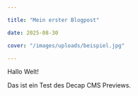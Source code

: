 ```yaml
---

title: "Mein erster Blogpost"

date: 2025-08-30

cover: "/images/uploads/beispiel.jpg"

---
```




Hallo Welt!  

Das ist ein Test des Decap CMS Previews.



